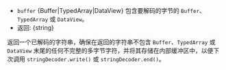 <!-- YAML
added: v0.1.99
changes:
  - version: v8.0.0
    pr-url: https://github.com/nodejs/node/pull/9618
    description: Each invalid character is now replaced by a single replacement
                 character instead of one for each individual byte.
-->

* `buffer` {Buffer|TypedArray|DataView} 包含要解码的字节的 `Buffer`、`TypedArray` 或 `DataView`。
* 返回: {string}

返回一个已解码的字符串，确保在返回的字符串不包含 `Buffer`、`TypedArray` 或 `DataView` 末尾的任何不完整的多字节字符，并将其存储在内部缓冲区中，以便下次调用 `stringDecoder.write()` 或 `stringDecoder.end()`。

